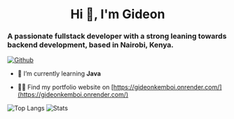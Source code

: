 <h1 align="center">Hi 👋, I'm Gideon</h1>
<h3>A passionate fullstack developer with a strong leaning towards backend development, based in Nairobi, Kenya.</h3>

[![Github](https://img.shields.io/github/followers/gdnkemboi?label=Follow&style=social)](https://github.com/gdnkemboi)

- 🌱 I’m currently learning **Java**

- 👨‍💻 Find my portfolio website on [https://gideonkemboi.onrender.com/](https://gideonkemboi.onrender.com/)

![Top Langs](https://github-readme-stats.vercel.app/api/top-langs/?username=gdnkemboi&hide=pug)
![Stats](https://github-readme-stats.vercel.app/api?username=gdnkemboi&show_icons=true&count_private=true&line_height=40)
